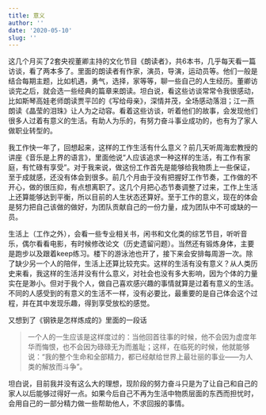 ```yaml
---
title: 意义
author: ''
date: '2020-05-10'
slug: ''
---
```


这几个月买了2套央视董卿主持的文化节目《朗读者》，共6本书，几乎每天看一篇访谈，看了两本多了。里面的朗读者有作家，演员，导演，运动员等。他们一般是结合每期主题，比如机遇，勇气，选择，家等等，聊一些自己的人生经历。董卿访谈完之后，就会选一些经典的篇章来朗读。坦白说，看这些访谈常常令我很感动，比如斯琴高娃老师朗读贾平凹的《写给母亲》，深情并茂，全场感动落泪；江一燕朗读《晶莹的泪珠》让人为之动容。看着这些访谈，听着他们的故事，会发现他们很多人过着有意义的生活。有助人为乐的，有努力奋斗事业成功的，也有为了家人做职业转型的。

我工作快一年了，回想起来，这样的工作生活有什么意义？前几天听周海宏教授的讲座《音乐是上界的语言》，里面他说“人应该追求一种这样的生活，有工作有家庭，有忙碌有享受”。对于我来说，做这份工作首先是能够给我物质上一些保证，至于成就感，还没有体会到很多。前几个月由于没有把握好工作节奏，工作做的不开心，做的很压抑，有点想离职了。这几个月把心态节奏调整了过来，工作上生活上还算能够达到平衡，所以目前的人生状态还算好。至于工作的意义，现在的体会是努力把自己该做的做好，为团队贡献自己的一份力量，成为团队中不可或缺的一员。

生活上（工作之外），会看一些专业相关书，闲书和文化类的综艺节目，听听音乐，偶尔看看电影，有时候修改论文（历史遗留问题）。当然还有锻炼身体，主要是跑步以及跟着keep练习。楼下的游泳池也开了，接下来会安排每周游一次。除了缺少另一个人的陪伴，生活上还算比较充实。这样的生活有没有意义？从人类历史来看，我这样的生活并没有什么意义，对社会也没有多大影响，因为个体的力量实在是渺小。但对于我个人，做自己喜欢感兴趣的事情就算是过着有意义的生活。不同的人感受到的有意义的生活不一样，没有必要比，最重要的是自己体会这个过程，并在其中发现乐趣，得到享受放松的感觉。

又想到了《钢铁是怎样炼成的》里面的一段话
> 一个人的一生应该是这样度过的：当他回首往事的时候，他不会因为虚度年华而悔恨，也不会因为碌碌无为而羞耻；这样，在临死的时候，他就能够说：“我的整个生命和全部精力，都已经献给世界上最壮丽的事业——为人类的解放而斗争”。

坦白说，目前我并没有这么大的理想，现阶段的努力奋斗只是为了让自己和自己的家人以后能够过得好一点。如果今后自己不再为生活中物质层面的东西而担忧时，会用自己的一部分精力做一些帮助他人，不求回报的事情。


